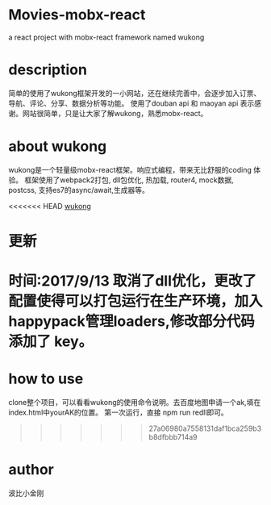 # Movies-mobx-react
a react project with mobx-react framework named wukong

# description
简单的使用了wukong框架开发的一小网站，还在继续完善中，会逐步加入订票、导航、评论、分享、数据分析等功能。
使用了douban api 和 maoyan api 表示感谢。网站很简单，只是让大家了解wukong，熟悉mobx-react。

# about wukong
wukong是一个轻量级mobx-react框架。响应式编程，带来无比舒服的coding 体验。
框架使用了webpack2打包, dll包优化, 热加载, router4, mock数据, postcss, 支持es7的async/await,生成器等。 

<<<<<<< HEAD
<a href="https://github.com/cbbfcd/wukong.git">wukong</a>

# 更新

时间:2017/9/13   取消了dll优化，更改了配置使得可以打包运行在生产环境，加入happypack管理loaders,修改部分代码添加了 key。
=======
# how to use
clone整个项目，可以看看wukong的使用命令说明。去百度地图申请一个ak,填在index.html中yourAK的位置。
第一次运行，直接 npm run redll即可。
>>>>>>> 27a06980a7558131daf1bca259b3b8dfbbb714a9

# author
波比小金刚
